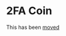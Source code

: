2FA Coin
========
This has been [moved](https://github.com/cbarraford/marvel-coin/wiki/Informal-Whitepaper)

